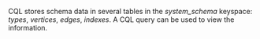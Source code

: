 CQL stores schema data in several tables in the _system_schema_ keyspace: _types_, _vertices_, _edges_, _indexes_. A CQL query can be used to view the information. 
